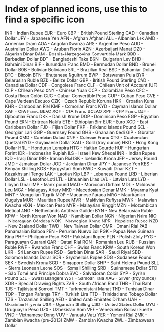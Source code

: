 # Index of planned icons, use this to find a specific icon

INR - Indian Rupee
EUR - Euro
GBP - British Pound Sterling
CAD - Canadian Dollar
JPY - Japanese Yen
AFN - Afghan Afghani
ALL - Albanian Lek
AMD - Armenian Dram
AOA - Angolan Kwanza
ARS - Argentine Peso
AUD - Australian Dollar
AWG - Aruban Florin
AZN - Azerbaijani Manat
DZD - Algerian Dinar
BAM - Bosnia-Herzegovina Convertible Mark
BBD - Barbadian Dollar
BDT - Bangladeshi Taka
BGN - Bulgarian Lev
BHD - Bahraini Dinar
BIF - Burundian Franc
BMD - Bermudan Dollar
BND - Brunei Dollar
BOB - Bolivian Boliviano
BRL - Brazilian Real
BSD - Bahamian Dollar
BTC - Bitcoin
BTN - Bhutanese Ngultrum
BWP - Botswanan Pula
BYR - Belarusian Ruble
BZD - Belize Dollar
GBP - British Pound Sterling
CAD - Canadian Dollar
CDF - Congolese Franc
CLF - Chilean Unit of Account (UF)
CLP - Chilean Peso
CNY - Chinese Yuan
COP - Colombian Peso
CRC - Costa Rican Colón
CUC - Cuban Convertible Peso
CUP - Cuban Peso
CVE - Cape Verdean Escudo
CZK - Czech Republic Koruna
HRK - Croatian Kuna
KHR - Cambodian Riel
KMF - Comorian Franc
KYD - Cayman Islands Dollar
XAF - CFA Franc BEAC
XOF - CFA Franc BCEAO
XPF - CFP Franc
DJF - Djiboutian Franc
DKK - Danish Krone
DOP - Dominican Peso
EGP - Egyptian Pound
ERN - Eritrean Nakfa
ETB - Ethiopian Birr
EUR - Euro
XCD - East Caribbean Dollar
FJD - Fijian Dollar
FKP - Falkland Islands Pound
GEL - Georgian Lari
GGP - Guernsey Pound
GHS - Ghanaian Cedi
GIP - Gibraltar Pound
GMD - Gambian Dalasi
GNF - Guinean Franc
GTQ - Guatemalan Quetzal
GYD - Guyanaese Dollar
XAU - Gold (troy ounce)
HKD - Hong Kong Dollar
HNL - Honduran Lempira
HTG - Haitian Gourde
HUF - Hungarian Forint
IDR - Indonesian Rupiah
ILS - Israeli New Sheqel
INR - Indian Rupee
IQD - Iraqi Dinar
IRR - Iranian Rial
ISK - Icelandic Króna
JEP - Jersey Pound
JMD - Jamaican Dollar
JOD - Jordanian Dinar
JPY - Japanese Yen
KES - Kenyan Shilling
KGS - Kyrgystani Som
KWD - Kuwaiti Dinar
KZT - Kazakhstani Tenge
LAK - Laotian Kip
LBP - Lebanese Pound
LRD - Liberian Dollar
LSL - Lesotho Loti
LTL - Lithuanian Litas
LVL - Latvian Lats
LYD - Libyan Dinar
IMP - Manx pound
MAD - Moroccan Dirham
MDL - Moldovan Leu
MGA - Malagasy Ariary
MKD - Macedonian Denar
MMK - Myanma Kyat
MNT - Mongolian Tugrik
MOP - Macanese Pataca
MRO - Mauritanian Ouguiya
MUR - Mauritian Rupee
MVR - Maldivian Rufiyaa
MWK - Malawian Kwacha
MXN - Mexican Peso
MYR - Malaysian Ringgit
MZN - Mozambican Metical
ANG - Netherlands Antillean Guilder
BYN - New Belarusian Ruble
KPW - North Korean Won
NAD - Namibian Dollar
NGN - Nigerian Naira
NIO - Nicaraguan Córdoba
NOK - Norwegian Krone
NPR - Nepalese Rupee
NZD - New Zealand Dollar
TWD - New Taiwan Dollar
OMR - Omani Rial
PAB - Panamanian Balboa
PEN - Peruvian Nuevo Sol
PGK - Papua New Guinean Kina
PHP - Philippine Peso
PKR - Pakistani Rupee
PLN - Polish Zloty
PYG - Paraguayan Guarani
QAR - Qatari Rial
RON - Romanian Leu
RUB - Russian Ruble
RWF - Rwandan Franc
CHF - Swiss Franc
KRW - South Korean Won
LKR - Sri Lankan Rupee
RSD - Serbian Dinar
SAR - Saudi Riyal
SBD - Solomon Islands Dollar
SCR - Seychellois Rupee
SDG - Sudanese Pound
SEK - Swedish Krona
SGD - Singapore Dollar
SHP - Saint Helena Pound
SLL - Sierra Leonean Leone
SOS - Somali Shilling
SRD - Surinamese Dollar
STD - São Tomé and Príncipe Dobra
SVC - Salvadoran Colón
SYP - Syrian Pound
SZL - Swazi Lilangeni
WST - Samoan Tala
XAG - Silver (troy ounce)
XDR - Special Drawing Rights
ZAR - South African Rand
THB - Thai Baht
TJS - Tajikistani Somoni
TMT - Turkmenistani Manat
TND - Tunisian Dinar
TOP - Tongan Paʻanga
TRY - Turkish Lira
TTD - Trinidad and Tobago Dollar
TZS - Tanzanian Shilling
AED - United Arab Emirates Dirham
UAH - Ukrainian Hryvnia
UGX - Ugandan Shilling
USD - United States Dollar
UYU - Uruguayan Peso
UZS - Uzbekistan Som
VEF - Venezuelan Bolívar Fuerte
VND - Vietnamese Dong
VUV - Vanuatu Vatu
YER - Yemeni Rial
ZMK - Zambian Kwacha (pre-2013)
ZMW - Zambian Kwacha
ZWL - Zimbabwean Dollar
